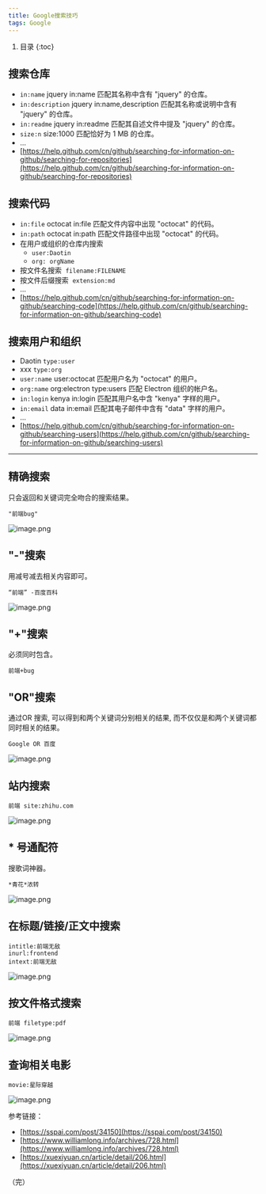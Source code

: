 ```yaml
---
title: Google搜索技巧
tags: Google
---
```


1. 目录
{:toc}

<!--more-->

## 搜索仓库

- `in:name`	jquery in:name 匹配其名称中含有 "jquery" 的仓库。
- `in:description`	jquery in:name,description 匹配其名称或说明中含有 "jquery" 的仓库。
- `in:readme`	jquery in:readme 匹配其自述文件中提及 "jquery" 的仓库。
- `size:n`	size:1000 匹配恰好为 1 MB 的仓库。
- ...
- [https://help.github.com/cn/github/searching-for-information-on-github/searching-for-repositories](https://help.github.com/cn/github/searching-for-information-on-github/searching-for-repositories)
## 搜索代码


- `in:file`	octocat in:file 匹配文件内容中出现 "octocat" 的代码。
- `in:path`	octocat in:path 匹配文件路径中出现 "octocat" 的代码。
- 在用户或组织的仓库内搜索
   - `user:Daotin`
   - `org: orgName`
- 按文件名搜索  `filename:FILENAME`
- 按文件后缀搜索  `extension:md`
- ...
- [https://help.github.com/cn/github/searching-for-information-on-github/searching-code](https://help.github.com/cn/github/searching-for-information-on-github/searching-code)



## 搜索用户和组织


- Daotin `type:user`
- xxx `type:org`
- `user:name`	user:octocat 匹配用户名为 "octocat" 的用户。
- `org:name`	org:electron type:users 匹配 Electron 组织的帐户名。
- `in:login`	kenya in:login 匹配其用户名中含 "kenya" 字样的用户。
- `in:email`	data in:email 匹配其电子邮件中含有 "data" 字样的用户。
- ...
- [https://help.github.com/cn/github/searching-for-information-on-github/searching-users](https://help.github.com/cn/github/searching-for-information-on-github/searching-users)



---


## 精确搜索
只会返回和关键词完全吻合的搜索结果。


```
"前端bug"
```
![image.png](https://cdn.nlark.com/yuque/0/2020/png/149700/1588864173839-c947d1e0-0c4e-4149-babb-1ca81518a52c.png#align=left&display=inline&height=469&margin=%5Bobject%20Object%5D&name=image.png&originHeight=625&originWidth=872&size=70648&status=done&style=shadow&width=654)


## "-"搜索
用减号减去相关内容即可。
```
“前端” -百度百科
```
![image.png](https://cdn.nlark.com/yuque/0/2020/png/149700/1588864356305-58595549-224e-4d93-a539-e879a853da06.png#align=left&display=inline&height=458&margin=%5Bobject%20Object%5D&name=image.png&originHeight=610&originWidth=725&size=68908&status=done&style=shadow&width=544)


## "+"搜索
必须同时包含。
```
前端+bug 
```
## 
## "OR"搜索
通过OR 搜索, 可以得到和两个关键词分别相关的结果, 而不仅仅是和两个关键词都同时相关的结果。
```
Google OR 百度
```
![image.png](https://cdn.nlark.com/yuque/0/2020/png/149700/1588864531181-d7038317-b046-487a-9a88-343f06ce2770.png#align=left&display=inline&height=417&margin=%5Bobject%20Object%5D&name=image.png&originHeight=556&originWidth=713&size=50133&status=done&style=shadow&width=535)




## 站内搜索
```
前端 site:zhihu.com
```
![image.png](https://cdn.nlark.com/yuque/0/2020/png/149700/1588864679341-bfc5d308-6fc4-40c9-9596-e8a29989d19f.png#align=left&display=inline&height=410&margin=%5Bobject%20Object%5D&name=image.png&originHeight=546&originWidth=728&size=50118&status=done&style=shadow&width=546)




## * 号通配符
搜歌词神器。
```
*青花*浓转
```
![image.png](https://cdn.nlark.com/yuque/0/2020/png/149700/1588866301571-86d16812-3d56-410c-a451-68f5b60eb9fd.png#align=left&display=inline&height=451&margin=%5Bobject%20Object%5D&name=image.png&originHeight=601&originWidth=723&size=168337&status=done&style=shadow&width=542)


## 在标题/链接/正文中搜索
```
intitle:前端无敌
inurl:frontend
intext:前端无敌
```
![image.png](https://cdn.nlark.com/yuque/0/2020/png/149700/1588865014397-140e41e6-41d5-4073-a3fe-26d67b3465a8.png#align=left&display=inline&height=427&margin=%5Bobject%20Object%5D&name=image.png&originHeight=569&originWidth=708&size=58796&status=done&style=shadow&width=531)


## 按文件格式搜索
```
前端 filetype:pdf
```
![image.png](https://cdn.nlark.com/yuque/0/2020/png/149700/1588865605788-20c7b147-fea1-4d06-8ec9-65f4b6078c37.png#align=left&display=inline&height=457&margin=%5Bobject%20Object%5D&name=image.png&originHeight=609&originWidth=707&size=62079&status=done&style=shadow&width=530)


## 查询相关电影
```
movie:星际穿越
```
![image.png](https://cdn.nlark.com/yuque/0/2020/png/149700/1588865743104-323fde2e-21d8-41d4-a3dd-2eb7535f8ae7.png#align=left&display=inline&height=341&margin=%5Bobject%20Object%5D&name=image.png&originHeight=625&originWidth=1366&size=157309&status=done&style=shadow&width=746)


参考链接：

- [https://sspai.com/post/34150](https://sspai.com/post/34150)
- [https://www.williamlong.info/archives/728.html](https://www.williamlong.info/archives/728.html)
- [https://xuexiyuan.cn/article/detail/206.html](https://xuexiyuan.cn/article/detail/206.html)



（完）

